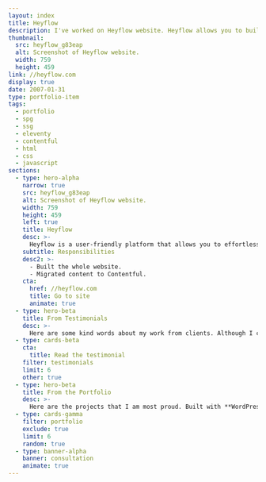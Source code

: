```yaml
---
layout: index
title: Heyflow
description: I've worked on Heyflow website. Heyflow allows you to build interactive flows and forms effortlessly without the need for any coding expertise.
thumbnail:
  src: heyflow_g83eap
  alt: Screenshot of Heyflow website.
  width: 759
  height: 459
link: //heyflow.com
display: true
date: 2007-01-31
type: portfolio-item
tags:
  - portfolio
  - spg
  - ssg
  - eleventy
  - contentful
  - html
  - css
  - javascript
sections:
  - type: hero-alpha
    narrow: true
    src: heyflow_g83eap
    alt: Screenshot of Heyflow website.
    width: 759
    height: 459
    left: true
    title: Heyflow
    desc: >-
      Heyflow is a user-friendly platform that allows you to effortlessly build interactive flows, multi-step forms, lead funnels, and customized landing pages to engage your website visitors and drive conversions - all without the need for any coding expertise.
    subtitle: Responsibilities
    desc2: >-
      - Built the whole website.
      - Migrated content to Contentful.
    cta:
      href: //heyflow.com
      title: Go to site
      animate: true
  - type: hero-beta
    title: From Testimonials
    desc: >-
      Here are some kind words about my work from clients. Although I collaborated with clients from more than 10 countries, most of them came from **The United States** and **Germany**.
  - type: cards-beta
    cta:
      title: Read the testimonial
    filter: testimonials
    limit: 6
    other: true
  - type: hero-beta
    title: From the Portfolio
    desc: >-
      Here are the projects that I am most proud. Built with **WordPress**, **Shopify**, **Eleventy**, **Jekyll**, and **Hugo**, among others.
  - type: cards-gamma
    filter: portfolio
    exclude: true
    limit: 6
    random: true
  - type: banner-alpha
    banner: consultation
    animate: true
---
```

